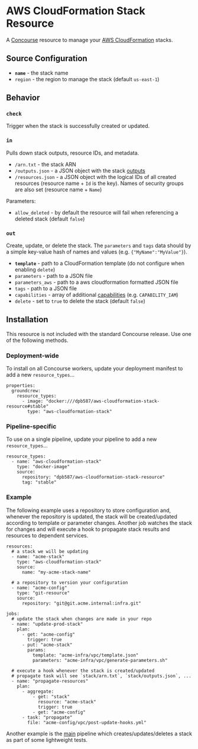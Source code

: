 # AWS CloudFormation Stack Resource

A [Concourse](http://concourse.ci) resource to manage your [AWS CloudFormation](http://aws.amazon.com/cloudformation/) stacks.


## Source Configuration

 * **`name`** - the stack name
 * `region` - the region to manage the stack (default `us-east-1`)


## Behavior

### `check`

Trigger when the stack is successfully created or updated.


### `in`

Pulls down stack outputs, resource IDs, and metadata.

 * `/arn.txt` - the stack ARN
 * `/outputs.json` - a JSON object with the stack [outputs](http://docs.aws.amazon.com/AWSCloudFormation/latest/UserGuide/outputs-section-structure.html)
 * `/resources.json` - a JSON object with the logical IDs of all created resources (resource name + `Id` is the key). Names of security groups are also set (resource name + `Name`)

Parameters:

 * `allow_deleted` - by default the resource will fail when referencing a deleted stack (default `false`)


### `out`

Create, update, or delete the stack. The `parameters` and `tags` data should by a simple key-value hash of names and values (e.g. `{"MyName":"MyValue"}`).

 * **`template`** - path to a CloudFormation template (do not configure when enabling `delete`)
 * `parameters` - path to a JSON file
 * `parameters_aws` - path to a aws cloudformation formatted JSON file
 * `tags` - path to a JSON file
 * `capabilities` - array of additional [capabilities](http://docs.aws.amazon.com/AWSCloudFormation/latest/APIReference/API_CreateStack.html) (e.g. `CAPABILITY_IAM`)
 * `delete` - set to `true` to delete the stack (default `false`)


## Installation

This resource is not included with the standard Concourse release. Use one of the following methods.


### Deployment-wide

To install on all Concourse workers, update your deployment manifest to add a new `resource_types`...

    properties:
      groundcrew:
        resource_types:
          - image: "docker:///dpb587/aws-cloudformation-stack-resource#stable"
            type: "aws-cloudformation-stack"


### Pipeline-specific

To use on a single pipeline, update your pipeline to add a new `resource_types`...

    resource_types:
      - name: "aws-cloudformation-stack"
        type: "docker-image"
        source:
          repository: "dpb587/aws-cloudformation-stack-resource"
          tag: "stable"


### Example

The following example uses a repository to store configuration and, whenever the repository is updated, the stack will be created/updated according to template or parameter changes. Another job watches the stack for changes and will execute a hook to propagate stack results and resources to dependent services.

    resources:
      # a stack we will be updating
      - name: "acme-stack"
        type: "aws-cloudformation-stack"
        source:
          name: "my-acme-stack-name"
      
      # a repository to version your configuration
      - name: "acme-config"
        type: "git-resource"
        source:
          repository: "git@git.acme.internal:infra.git"
    
    jobs:
      # update the stack when changes are made in your repo
      - name: "update-prod-stack"
        plan:
          - get: "acme-config"
            trigger: true
          - put: "acme-stack"
            params:
              template: "acme-infra/vpc/template.json"
              parameters: "acme-infra/vpc/generate-parameters.sh"
      
      # execute a hook whenever the stack is created/updated
      # propagate task will see `stack/arn.txt`, `stack/outputs.json`, ...
      - name: "propagate-resources"
        plan:
          - aggregate:
              - get: "stack"
                resource: "acme-stack"
                trigger: true
              - get: "acme-config"
          - task: "propagate"
            file: "acme-config/vpc/post-update-hooks.yml"

Another example is the [main](./ci/pipelines/main.yml) pipeline which creates/updates/deletes a stack as part of some lightweight tests.
